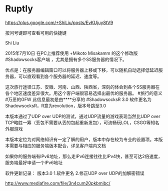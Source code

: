 # Ruptly

https://plus.google.com/+ShiLiu/posts/EvKUjuy8tV9

按问号键即可查看可用的快捷键



Shi Liu

2015年7月10日
在PC上推荐使用 +Mikoto Misakamm 的这个修改版 #Shadowsocks客户端 ，尤其是拥有多个SS服务器的情况下。

优点是：在服务器编辑窗口可以将服务器上移或下移，可以随机自动选择低延迟服务器，可以直观看到各个服务器的延迟、速度等。

这次旅行途径江苏、安徽、河南、山西、陕西省，深刻的体会到各个SS服务器在各个地区速度差异很大。用这个客户端很容易选择出最优的服务器。   #旅行的意义   #万恶的GFW
此信息最初是由****分享的
#ShadowsocksR 3.0
软件更名为ShadowsocksR，R意为revolution，版本号跳至3.0

本版本通过了UDP over UDP的测试，通过UDP流量的游戏表现当然比UDP over TCP略胜一筹（丢包不需要从丢的包起重新发包），可流畅玩LOL，CSGO等知名外服游戏

本版本定位为对网络知识有一定了解的用户，版本中存在较为专业的设置项。本版本需要与相应的服务端版本配合，详见客户端内文档

如果你的服务端有IPv6地址，那么走IPv6连接往往比IPv4快，甚至可达2倍速度，服务端最好申请一个IPv6地址

软件更新记录：
版本3.0
1.软件更名
2.修正UDP over UDP的加解密错误

http://www.mediafire.com/file/3n4cum20pkbmibc/
